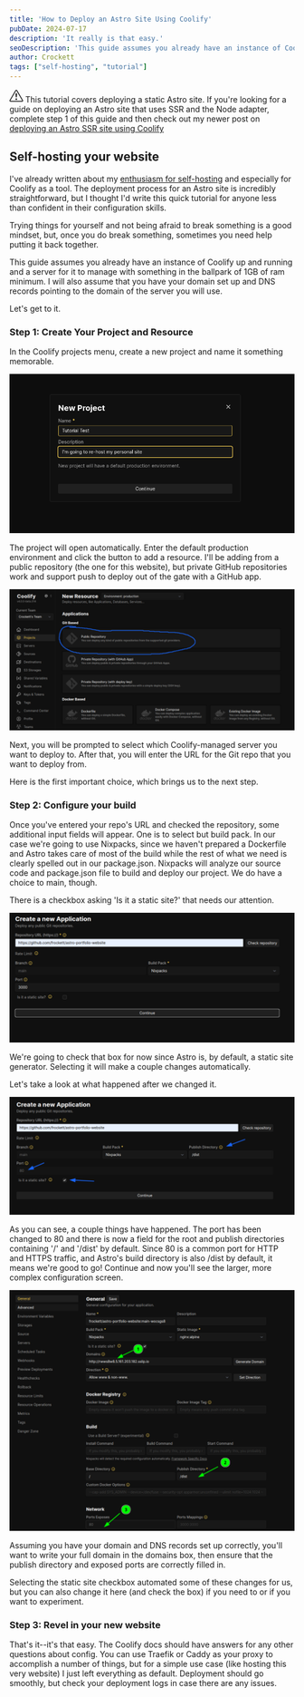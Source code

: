 ```yaml
---
title: 'How to Deploy an Astro Site Using Coolify'
pubDate: 2024-07-17
description: 'It really is that easy.'
seoDescription: 'This guide assumes you already have an instance of Coolify up and running and a server for it to manage with something in the ballpark of 1GB of ram minimum.'
author: Crockett
tags: ["self-hosting", "tutorial"]
---
```


<p class="font-medium border border-b-4 border-r-4 rounded-lg p-4 mb-0 inline-block"><span><svg xmlns="http://www.w3.org/2000/svg" class="mb-2" width="24" height="24" fill="currentColor" class="bi bi-exclamation-triangle" viewBox="0 0 16 16">
  <path d="M7.938 2.016A.13.13 0 0 1 8.002 2a.13.13 0 0 1 .063.016.15.15 0 0 1 .054.057l6.857 11.667c.036.06.035.124.002.183a.2.2 0 0 1-.054.06.1.1 0 0 1-.066.017H1.146a.1.1 0 0 1-.066-.017.2.2 0 0 1-.054-.06.18.18 0 0 1 .002-.183L7.884 2.073a.15.15 0 0 1 .054-.057m1.044-.45a1.13 1.13 0 0 0-1.96 0L.165 13.233c-.457.778.091 1.767.98 1.767h13.713c.889 0 1.438-.99.98-1.767z"/>
  <path d="M7.002 12a1 1 0 1 1 2 0 1 1 0 0 1-2 0M7.1 5.995a.905.905 0 1 1 1.8 0l-.35 3.507a.552.552 0 0 1-1.1 0z"/>
</svg></span> This tutorial covers deploying a static Astro site.
If you're looking for a guide on deploying an Astro site that uses SSR and the Node adapter, complete step 1 of this guide and then check out my newer post on <a href="/blog/astro-ssr-with-coolify">deploying an Astro SSR site using Coolify</a></p>

## Self-hosting your website
I've already written about my [enthusiasm for self-hosting](/blog/i-love-coolify) and especially for Coolify as a tool. The deployment process for an Astro site is incredibly straightforward, but I thought I'd write this quick tutorial for anyone less than confident in their configuration skills. 

Trying things for yourself and not being afraid to break something is a good mindset, but, once you do break something, sometimes you need help putting it back together. 

This guide assumes you already have an instance of Coolify up and running and a server for it to manage with something in the ballpark of 1GB of ram minimum. I will also assume that you have your domain set up and DNS records pointing to the domain of the server you will use.

Let's get to it.

### Step 1: Create Your Project and Resource

In the Coolify projects menu, create a new project and name it something memorable.

![An example project](../../images/create-project.png)

The project will open automatically. Enter the default production environment and click the button to add a resource. I'll be adding from a public repository (the one for this website), but private GitHub repositories work and support push to deploy out of the gate with a GitHub app.

![The resource selection screen](../../images/resource-selection.png)

Next, you will be prompted to select which Coolify-managed server you want to deploy to. After that, you will enter the URL for the Git repo that you want to deploy from.

Here is the first important choice, which brings us to the next step.

### Step 2: Configure your build

Once you've entered your repo's URL and checked the repository, some additional input fields will appear. One is to select but build pack. In our case we're going to use Nixpacks, since we haven't prepared a Dockerfile and Astro takes care of most of the build while the rest of what we need is clearly spelled out in our package.json. Nixpacks will analyze our source code and package.json file to build and deploy our project. We do have a choice to main, though.

There is a checkbox asking 'Is it a static site?' that needs our attention.

![screenshot of the deployment config with static site not selected](../../images/buildpack-selection.png)

We're going to check that box for now since Astro is, by default, a static site generator. Selecting it will make a couple changes automatically.

Let's take a look at what happened after we changed it.

![screenshot of the deployment config with the static site box checked](../../images/buildpack-with-static-selected.png)

As you can see, a couple things have happened. The port has been changed to 80 and there is now a field for the root and publish directories containing '/' and '/dist' by default. Since 80 is a common port for HTTP and HTTPS traffic, and Astro's build directory is also /dist by default, it means we're good to go! Continue and now you'll see the larger, more complex configuration screen.

![The configuration panel](../../images/config-panel.png)

Assuming you have your domain and DNS records set up correctly, you'll want to write your full domain in the domains box, then ensure that the publish directory and exposed ports are correctly filled in. 

Selecting the static site checkbox automated some of these changes for us, but you can also change it here (and check the box) if you need to or if you want to experiment.

### Step 3: Revel in your new website

That's it--it's that easy. The Coolify docs should have answers for any other questions about config. You can use Traefik or Caddy as your proxy to accomplish a number of things, but for a simple use case (like hosting this very website) I just left everything as default. Deployment should go smoothly, but check your deployment logs in case there are any issues. 

